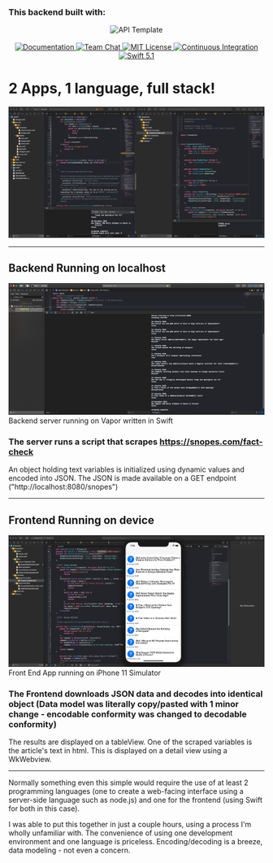 <h3>This backend built with:</h3>
<p align="center">
    <img src="https://user-images.githubusercontent.com/1342803/36623515-7293b4ec-18d3-11e8-85ab-4e2f8fb38fbd.png" width="320" alt="API Template">
    <br>
    <br>
    <a href="http://docs.vapor.codes/3.0/">
        <img src="http://img.shields.io/badge/read_the-docs-2196f3.svg" alt="Documentation">
    </a>
    <a href="https://discord.gg/vapor">
        <img src="https://img.shields.io/discord/431917998102675485.svg" alt="Team Chat">
    </a>
    <a href="LICENSE">
        <img src="http://img.shields.io/badge/license-MIT-brightgreen.svg" alt="MIT License">
    </a>
    <a href="https://circleci.com/gh/vapor/api-template">
        <img src="https://circleci.com/gh/vapor/api-template.svg?style=shield" alt="Continuous Integration">
    </a>
    <a href="https://swift.org">
        <img src="http://img.shields.io/badge/swift-5.1-brightgreen.svg" alt="Swift 5.1">
    </a>
</p>

# 2 Apps, 1 language, full stack!
<img src="Both-Apps.png" alt="Screenshot"/>
<hr>

## Backend Running on localhost
<img src="Back%20End.png" alt="Vapor Instance Screenshot"/>
<caption>Backend server running on Vapor written in Swift</caption>

### The server runs a script that scrapes https://snopes.com/fact-check
An object holding text variables is initialized using dynamic values and encoded into JSON. The JSON is made available on a GET endpoint ("http://localhost:8080/snopes")
<hr>

## Frontend Running on device
<img src="Front%20End.png" alt="Front End Screenshot"/>
<caption>Front End App running on iPhone 11 Simulator</caption>

### The Frontend downloads JSON data and decodes into identical object (Data model was literally copy/pasted with 1 minor change - encodable conformity was changed to decodable conformity)
The results are displayed on a tableView. One of the scraped variables is the article's text in html. This is displayed on a detail view using a WkWebview.
<hr>

Normally something even this simple would require the use of at least 2 programming languages (one to create a web-facing interface using a server-side language such as node.js) and one for the frontend (using Swift for both in this case).

I was able to put this together in just a couple hours, using a process I'm wholly unfamiliar with. The convenience of using one development environment and one language is priceless. Encoding/decoding is a breeze, data modeling - not even a concern.
